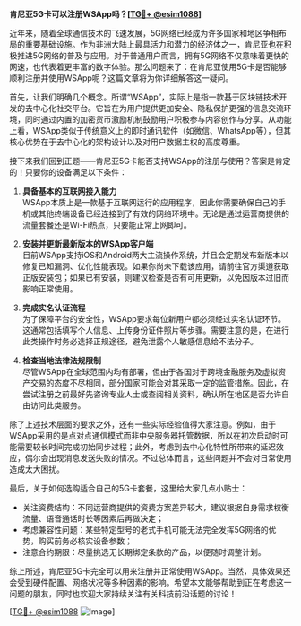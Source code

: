 **肯尼亚5G卡可以注册WSApp吗？[[TG💪+ @esim1088](https://t.me/s/esim1088)]**

近年来，随着全球通信技术的飞速发展，5G网络已经成为许多国家和地区争相布局的重要基础设施。作为非洲大陆上最具活力和潜力的经济体之一，肯尼亚也在积极推进5G网络的普及与应用。对于普通用户而言，拥有5G网络不仅意味着更快的网速，也代表着更丰富的数字体验。那么问题来了：在肯尼亚使用5G卡是否能够顺利注册并使用WSApp呢？这篇文章将为你详细解答这一疑问。

首先，让我们明确几个概念。所谓“WSApp”，实际上是指一款基于区块链技术开发的去中心化社交平台。它旨在为用户提供更加安全、隐私保护更强的信息交流环境，同时通过内置的加密货币激励机制鼓励用户积极参与内容创作与分享。从功能上看，WSApp类似于传统意义上的即时通讯软件（如微信、WhatsApp等），但其核心优势在于去中心化的架构设计以及对用户数据主权的高度尊重。

接下来我们回到正题——肯尼亚5G卡能否支持WSApp的注册与使用？答案是肯定的！只要你的设备满足以下条件：

1. **具备基本的互联网接入能力**  
   WSApp本质上是一款基于互联网运行的应用程序，因此你需要确保自己的手机或其他终端设备已经连接到了有效的网络环境中。无论是通过运营商提供的流量套餐还是Wi-Fi热点，只要能正常上网即可。

2. **安装并更新最新版本的WSApp客户端**  
   目前WSApp支持iOS和Android两大主流操作系统，并且会定期发布新版本以修复已知漏洞、优化性能表现。如果你尚未下载该应用，请前往官方渠道获取正版安装包；如果已有安装，则建议检查是否有可用更新，以免因版本过旧而影响正常使用。

3. **完成实名认证流程**  
   为了保障平台的安全性，WSApp要求每位新用户都必须经过实名认证环节。这通常包括填写个人信息、上传身份证件照片等步骤。需要注意的是，在进行此类操作时务必选择正规途径，避免泄露个人敏感信息给不法分子。

4. **检查当地法律法规限制**  
   尽管WSApp在全球范围内均有部署，但由于各国对于跨境金融服务及虚拟资产交易的态度不尽相同，部分国家可能会对其采取一定的监管措施。因此，在尝试注册之前最好先咨询专业人士或查阅相关资料，确认所在地区是否允许自由访问此类服务。

除了上述技术层面的要求之外，还有一些实际经验值得大家注意。例如，由于WSApp采用的是点对点通信模式而非中央服务器托管数据，所以在初次启动时可能需要较长时间完成初始同步过程；此外，考虑到去中心化特性所带来的延迟效应，偶尔会出现消息发送失败的情况。不过总体而言，这些问题并不会对日常使用造成太大困扰。

最后，关于如何选购适合自己的5G卡套餐，这里给大家几点小贴士：
- 关注资费结构：不同运营商提供的资费方案差异较大，建议根据自身需求权衡流量、语音通话时长等因素后再做决定；
- 考虑兼容性问题：某些特定型号的老式手机可能无法完全发挥5G网络的优势，购买前务必核实设备参数；
- 注意合约期限：尽量挑选无长期绑定条款的产品，以便随时调整计划。

综上所述，肯尼亚5G卡完全可以用来注册并正常使用WSApp。当然，具体效果还会受到硬件配置、网络状况等多种因素的影响。希望本文能够帮助到正在考虑这一问题的朋友，同时也欢迎大家持续关注有关科技前沿话题的讨论！

[[TG💪+ @esim1088](https://t.me/s/esim1088) ![Image](https://i.postimg.cc/4NQfJmqS/Snipaste-2025-05-13-00-14-12.png)]